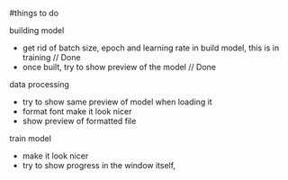 #things to do


building model
- get rid of batch size, epoch and learning rate in build model, this is in training // Done
- once built, try to show preview of the model // Done

data processing
- try to show same preview of model when loading it
- format font make it look nicer
- show preview of formatted file

train model
- make it look nicer
- try to show progress in the window itself,


